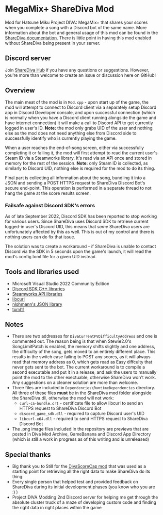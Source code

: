 # MegaMix+ ShareDiva Mod
Mod for Hatsune Miku Project DIVA: MegaMix+ that shares your scores when you complete a song with a Discord bot of the same name. More information about the bot and general usage of this mod can be found in the [ShareDiva documentation](https://try.sharediva.xyz/). There is little point in having this mod enabled without ShareDiva being present in your server.

## Discord server

Join [ShareDiva Hub](https://discord.gg/VgAfMhJ28B) if you have any questions or suggestions. However, you're more than welcome to create an issue or discussion here on GitHub!

## Overview

The main meat of the mod is in `Mod.cpp` - upon start up of the game, the mod will attempt to connect to Discord client via a separately setup Discord app in Discord Developer console, and upon successful connection (which is normally when you have a Discord client running alongside the game and have internet connection) it will make a call to Discord API to get currently logged in user's ID. **Note:** the mod only grabs UID of the user and nothing else as the mod does not need anything else from Discord side to successfully identify who is currently playing the game. 

When a user reaches the end-of-song screen, either via successfully completing it or failing it, the mod will first attempt to read the current user's Steam ID via a Steamworks library. It's read via an API once and stored in memory for the rest of the session. **Note:** only Steam ID is collected, as similarly to Discord UID, nothing else is required for the mod to do its thing.

Final part is collecting all information about the song, bundling it into a JSON and sending a POST HTTPS request to ShareDiva Discord Bot's secure end-point. This operation is performed in a separate thread to not hang the game at the score results screen.

### Failsafe against Discord SDK's errors

As of late September 2022, Discord SDK has been reported to stop working for various users. Since ShareDiva uses Discord SDK to retrieve current logged-in user's Discord UID, this means that _some_ ShareDiva users are unfortunately affected by this as well. This is out of my control and there is nothing users can do fix that issue.

The solution was to create a workaround - if ShareDiva is unable to contact Discord via the SDK in 5 seconds upon the game's launch, it will read the mod's config.toml file for a given UID instead.

## Tools and libraries used
- Microsoft Visual Studio 2022 Community Edition
- [Discord SDK C++ libraries](https://discord.com/developers/docs/game-sdk/sdk-starter-guide)
- [Steamworks API libraries](https://partner.steamgames.com/doc/sdk/api)
- [libcurl](https://curl.se/libcurl/c/)
- [nlohmann's JSON library](https://github.com/nlohmann/json)
- [toml11](https://github.com/ToruNiina/toml11)

## Notes
- There are two addresses for `DivaCurrentPVDifficultyAddress` and one is commented out. The reason being is that when Stewie2.0's SongLimitPatch is enabled, the memory shifts slightly and one address, the difficulty of the song, gets moved to an entirely different place. This results in the switch case failing to POST any scores, as it will always read that memory address as 0, which gets read as Easy diffculty that never gets sent to the bot. The current workaround is to compile a second executable and put it in a release, and ask the users to manually point the mod to the other exectuable, otherwise ShareDiva won't work. Any suggestions on a cleaner solution are more than welcome.
- Three files are included in `Dependencies\RuntimeDependencies` directory. All three of these files **must** be in the ShareDiva mod folder alongside the ShareDiva.dll, otherwise the mod will not work:
	- `curl-ca-bundle.crt` - certificate file to allow libcurl to send an HTTPS request to ShareDiva Discord Bot
	- `discord_game_sdk.dll` - required to capture Discord user's UID
	- `libcurl-x64.dll` - required to send HTTPS request to ShareDiva Discord Bot
- The .png image files included in the repository are previews that are posted in Diva Mod Archive, GameBanana and Discord App Directory (which is still a work in progress as of this writing and is unreleased)

## Special thanks
- Big thank you to Still for the [DivaScoreCap mod](https://github.com/Still34/azura-diva/tree/master/DivaScoreCap) that was used as a starting point for retrieving all the right data to make ShareDiva do its thing
- Every single person that helped test and provided feedback on ShareDiva during its initial development phases (you know who you are :) )
- Project DIVA Modding 2nd Discord server for helping me get through the absolute cluster truck of a maze of developing custom code and finding the right data in right places within the game
